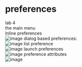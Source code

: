# preferences
lab 4</br>
the main menu</br>
Inline preferences</br>
![image](https://github.com/Incredible-May/preferences/blob/master/preferences.jpg)
dialog based preferences:</br>
![image](https://github.com/Incredible-May/preferences/blob/master/edit%20text%20preference.jpg)
list preference</br>
![image](https://github.com/Incredible-May/preferences/blob/master/list%20preference.jpg)
launch preferences</br>
![image](https://github.com/Incredible-May/preferences/blob/master/launch%20preference.jpg)
preference attributes</br>
![image](https://github.com/Incredible-May/preferences/blob/master/preference%20attributes.jpg)
